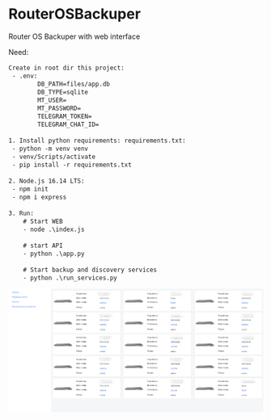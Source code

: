 # RouterOSBackuper
Router OS Backuper with web interface

Need:

    Create in root dir this project:
     - .env:
            DB_PATH=files/app.db
            DB_TYPE=sqlite
            MT_USER=
            MT_PASSWORD=
            TELEGRAM_TOKEN=
            TELEGRAM_CHAT_ID=

    1. Install python requirements: requirements.txt:
     - python -m venv venv
     - venv/Scripts/activate
     - pip install -r requirements.txt

    2. Node.js 16.14 LTS:
     - npm init
     - npm i express

    3. Run:
        # Start WEB
        - node .\index.js

        # start API
        - python .\app.py

        # Start backup and discovery services
        - python .\run_services.py


![alt](./README/2022-03-06_14-43-37.png)